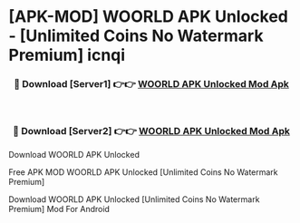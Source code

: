 # [APK-MOD] WOORLD APK Unlocked - [Unlimited Coins No Watermark Premium] icnqi



<div align="center">
<h3>🔴 Download [Server1] 👉👉 <a href="https://momento.my/?title=WOORLD_APK_Unlocked">WOORLD APK Unlocked Mod Apk</a></h3><br>

<h3>🔴 Download [Server2] 👉👉 <a href="https://momento.my/?title=WOORLD_APK_Unlocked">WOORLD APK Unlocked Mod Apk</a></h3>
</div>



Download WOORLD APK Unlocked 

Free APK MOD WOORLD APK Unlocked [Unlimited Coins No Watermark Premium]

Download WOORLD APK Unlocked [Unlimited Coins No Watermark Premium] Mod For Android
